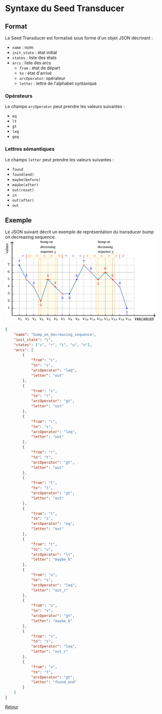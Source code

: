 # Syntaxe du Seed Transducer

## Format
Le Seed Transducer est formalisé sous forme d'un objet JSON décrivant : 
- `name` : nom
- `init_state` : état initial
- `states` : liste des états
- `arcs` : liste des arcs
    - `from` : état de départ
    - `to` : état d'arrivé
    - `arcOperator`: opérateur 
    - `letter` : lettre de l'alphabet syntaxique

### Opérateurs
Le champs `arcOperator` peut prendre les valeurs suivantes :
- `eq`
- `lt`
- `gt`
- `leq`
- `geq`

### Lettres sémantiques
Le champs `letter` peut prendre les valeurs suivantes :
- `found`
- `found(end)`
- `maybe(before)`
- `maybe(after)`
- `out(reset)`
- `in`
- `out(after)`
- `out`


## Exemple 

Le JSON suivant décrit un exemple de représentation du transducer bump on decreasing sequence.
![Bump On Decreasing Sequence](img/SeedTransducer_bumpOnDecreasingSequence.jpeg)

```json
{
    "name": "bump_on_decreasing_sequence",
    "init_state": "s",
    "states": ["s", "r", "t", "u", "v"],
    "arcs": [
        {
            "from": "s", 
            "to": "s",
            "arcOperator": "leq",
            "letter": "out"
        },
        {
            "from": "s", 
            "to": "r",
            "arcOperator": "gt",
            "letter": "out"
        }, 
        {
            "from": "r", 
            "to": "s",
            "arcOperator": "leq",
            "letter": "out"
        },
        {
            "from": "r", 
            "to": "t",
            "arcOperator": "gt",
            "letter": "out"
        },
        {
            "from": "t", 
            "to": "t",
            "arcOperator": "gt",
            "letter": "out"
        },
        {
            "from": "t", 
            "to": "s",
            "arcOperator": "eq",
            "letter": "out"
        },
        {
            "from": "t", 
            "to": "u",
            "arcOperator": "lt",
            "letter": "maybe_b"
        },
        {
            "from": "u", 
            "to": "s",
            "arcOperator": "leq",
            "letter": "out_r"
        },
        {
            "from": "u", 
            "to": "v",
            "arcOperator": "gt",
            "letter": "maybe_b"
        },
        {
            "from": "v", 
            "to": "s",
            "arcOperator": "leq",
            "letter": "out_r"
        },
        {
            "from": "v", 
            "to": "t",
            "arcOperator": "gt",
            "letter": "found_end"
        }
    ]
}
```

[Retour](../README.md)
